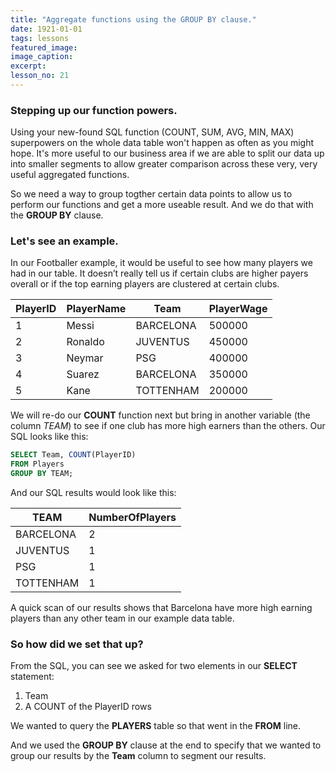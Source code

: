 ```yaml
---
title: "Aggregate functions using the GROUP BY clause."
date: 1921-01-01
tags: lessons
featured_image: 
image_caption: 
excerpt: 
lesson_no: 21
---
```

### Stepping up our function powers.

Using your new-found SQL function (COUNT, SUM, AVG, MIN, MAX) superpowers on the whole data table won't happen as often as you might hope. It's more useful to our business area if we are able to split our data up into smaller segments to allow greater comparison across these very, very useful aggregated functions.

So we need a way to group togther certain data points to allow us to perform our functions and get a more useable result. And we do that with the **GROUP BY** clause.

### Let's see an example.

In our Footballer example, it would be useful to see how many players we had in our table. It doesn’t really tell us if certain clubs are higher payers overall or if the top earning players are clustered at certain clubs.

|PlayerID|PlayerName|Team|PlayerWage|
|---|---|---|---|
|1|Messi|BARCELONA|500000|
|2|Ronaldo|JUVENTUS|450000|
|3|Neymar|PSG|400000|
|4|Suarez|BARCELONA|350000|
|5|Kane|TOTTENHAM|200000|

We will re-do our **COUNT** function next but bring in another variable (the column _TEAM_) to see if one club has more high earners than the others. Our SQL looks like this: 

```sql
SELECT Team, COUNT(PlayerID)
FROM Players 
GROUP BY TEAM;
```
And our SQL results would look like this:

|TEAM|NumberOfPlayers|
|---|---|
|BARCELONA|2|
|JUVENTUS|1|
|PSG|1|
|TOTTENHAM|1|

A quick scan of our results shows that Barcelona have more high earning players than any other team in our example data table.

### So how did we set that up?

From the SQL, you can see we asked for two elements in our **SELECT** statement:

1) Team
2) A COUNT of the PlayerID rows

We wanted to query the **PLAYERS** table so that went in the **FROM** line.

And we used the **GROUP BY** clause at the end to specify that we wanted to group our results by the **Team** column to segment our results.